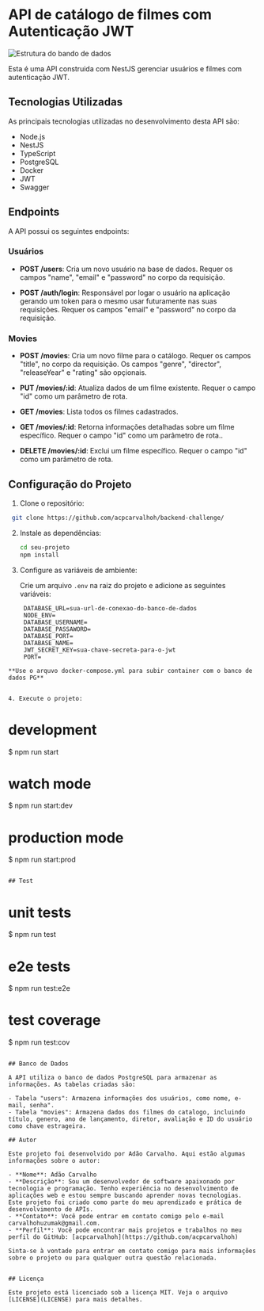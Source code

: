 # API de catálogo de filmes com Autenticação JWT
![Estrutura do bando de dados](src/assets/draw-table.png)

Esta é uma API construida com NestJS gerenciar usuários e filmes com autenticação JWT.

## Tecnologias Utilizadas

As principais tecnologias utilizadas no desenvolvimento desta API são:

- Node.js
- NestJS
- TypeScript
- PostgreSQL
- Docker
- JWT
- Swagger


## Endpoints

A API possui os seguintes endpoints:

### Usuários

- **POST /users**: Cria um novo usuário na base de dados. Requer os campos "name", "email" e "password" no corpo da requisição.

- **POST /auth/login**: Responsável por logar o usuário na aplicação gerando um token para o mesmo usar futuramente nas suas requisições. Requer os campos "email" e "password" no corpo da requisição.

### Movies

- **POST /movies**: Cria um  novo filme para o catálogo. Requer os campos  "title",  no corpo da requisição. Os campos "genre", "director", "releaseYear" e "rating" são opçionais.

- **PUT /movies/:id**: Atualiza dados de um filme existente. Requer o campo "id" como um parâmetro de rota.

- **GET /movies**: Lista todos os filmes cadastrados.

- **GET /movies/:id**: Retorna informações detalhadas sobre um filme específico. Requer o campo "id" como um parâmetro de rota..

- **DELETE /movies/:id**: Exclui um filme específico. Requer o campo "id" como um parâmetro de rota.


## Configuração do Projeto

1. Clone o repositório:

  ```bash
   git clone https://github.com/acpcarvalhoh/backend-challenge/
  ```
2. Instale as dependências:

   ```bash
   cd seu-projeto
   npm install
   ```

3. Configure as variáveis de ambiente:

   Crie um arquivo `.env` na raiz do projeto e adicione as seguintes variáveis:

   ```
    DATABASE_URL=sua-url-de-conexao-do-banco-de-dados
    NODE_ENV=
    DATABASE_USERNAME=
    DATABASE_PASSAWORD=
    DATABASE_PORT=
    DATABASE_NAME=
    JWT_SECRET_KEY=sua-chave-secreta-para-o-jwt
    PORT=

  ```
  **Use o arquvo docker-compose.yml para subir container com o banco de dados PG**


4. Execute o projeto:
```
  # development
  $ npm run start

  # watch mode
  $ npm run start:dev

  # production mode
  $ npm run start:prod
```

## Test

```
  # unit tests
  $ npm run test

  # e2e tests
  $ npm run test:e2e

  # test coverage
  $ npm run test:cov
```

## Banco de Dados

A API utiliza o banco de dados PostgreSQL para armazenar as informações. As tabelas criadas são:

- Tabela "users": Armazena informações dos usuários, como nome, e-mail, senha".
- Tabela "movies": Armazena dados dos filmes do catalogo, incluindo título, genero, ano de lançamento, diretor, avaliação e ID do usuário como chave estrageira.

## Autor

Este projeto foi desenvolvido por Adão Carvalho. Aqui estão algumas informações sobre o autor:

- **Nome**: Adão Carvalho
- **Descrição**: Sou um desenvolvedor de software apaixonado por tecnologia e programação. Tenho experiência no desenvolvimento de aplicações web e estou sempre buscando aprender novas tecnologias. Este projeto foi criado como parte do meu aprendizado e prática de desenvolvimento de APIs.
- **Contato**: Você pode entrar em contato comigo pelo e-mail carvalhohuzumak@gmail.com.
- **Perfil**: Você pode encontrar mais projetos e trabalhos no meu perfil do GitHub: [acpcarvalhoh](https://github.com/acpcarvalhoh)

Sinta-se à vontade para entrar em contato comigo para mais informações sobre o projeto ou para qualquer outra questão relacionada.


## Licença

Este projeto está licenciado sob a licença MIT. Veja o arquivo [LICENSE](LICENSE) para mais detalhes.



